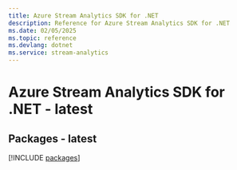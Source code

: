 ```yaml
---
title: Azure Stream Analytics SDK for .NET
description: Reference for Azure Stream Analytics SDK for .NET
ms.date: 02/05/2025
ms.topic: reference
ms.devlang: dotnet
ms.service: stream-analytics
---
```

# Azure Stream Analytics SDK for .NET - latest
## Packages - latest
[!INCLUDE [packages](stream-analytics-index.md)]